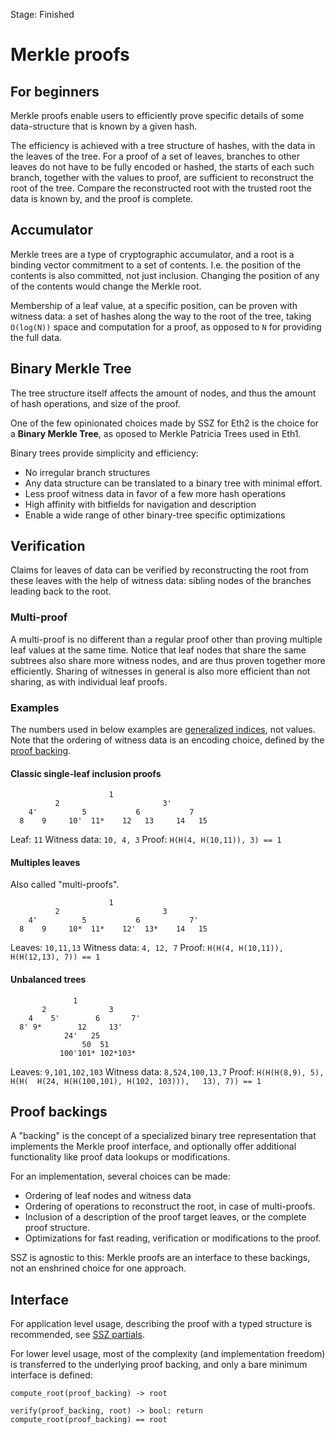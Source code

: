 Stage: Finished


# Merkle proofs

## For beginners

Merkle proofs enable users to efficiently prove specific details of some data-structure that is known by a given hash.

The efficiency is achieved with a tree structure of hashes, with the data in the leaves of the tree.
For a proof of a set of leaves, branches to other leaves do not have to be fully encoded or hashed,
the starts of each such branch, together with the values to proof, are sufficient to reconstruct the root of the tree.
Compare the reconstructed root with the trusted root the data is known by, and the proof is complete.

## Accumulator

Merkle trees are a type of cryptographic accumulator, and a root is a binding vector commitment to a set of contents.
I.e. the position of the contents is also committed, not just inclusion. Changing the position of any of the contents would change the Merkle root.

Membership of a leaf value, at a specific position, can be proven with witness data:
 a set of hashes along the way to the root of the tree, taking `O(log(N))` space and computation for a proof, as opposed to `N` for providing the full data.

## Binary Merkle Tree

The tree structure itself affects the amount of nodes, and thus the amount of hash operations, and size of the proof.

One of the few opinionated choices made by SSZ for Eth2 is the choice for a **Binary Merkle Tree**, as oposed to Merkle Patricia Trees used in Eth1.

Binary trees provide simplicity and efficiency:
- No irregular branch structures
- Any data structure can be translated to a binary tree with minimal effort.
- Less proof witness data in favor of a few more hash operations
- High affinity with bitfields for navigation and description
- Enable a wide range of other binary-tree specific optimizations


## Verification

Claims for leaves of data can be verified by reconstructing the root from these leaves with the help of witness data:
sibling nodes of the branches leading back to the root.


### Multi-proof

A multi-proof is no different than a regular proof other than proving multiple leaf values at the same time.
Notice that leaf nodes that share the same subtrees also share more witness nodes, and are thus proven together more efficiently.
Sharing of witnesses in general is also more efficient than not sharing, as with individual leaf proofs.


### Examples

The numbers used in below examples are [generalized indices](../navigation/generalized_indices.md), not values.
Note that the ordering of witness data is an encoding choice, defined by the [proof backing](#proof-backings).

#### Classic single-leaf inclusion proofs

```
                      1
          2                       3'
    4'          5           6           7
  8    9     10'  11*    12   13     14   15 
```

Leaf: `11`
Witness data: `10, 4, 3`
Proof: `H(H(4, H(10,11)), 3) == 1`

#### Multiples leaves

Also called "multi-proofs".

```
                      1
          2                       3
    4'          5           6           7'
  8    9     10*  11*    12'  13*    14   15
```

Leaves: `10,11,13`
Witness data: `4, 12, 7`
Proof: `H(H(4, H(10,11)), H(H(12,13), 7)) == 1`

#### Unbalanced trees


```
              1
       2              3
    4    5'        6       7'
  8' 9*        12     13'
            24'   25
                50  51
           100'101* 102*103*
```

Leaves: `9,101,102,103`
Witness data: `8,524,100,13,7`
Proof: `H(H(H(8,9), 5),   H(H(  H(24, H(H(100,101), H(102, 103))),   13), 7)) == 1`


## Proof backings

A "backing" is the concept of a specialized binary tree representation that implements the Merkle proof interface,
 and optionally offer additional functionality like proof data lookups or modifications.

For an implementation, several choices can be made:
- Ordering of leaf nodes and witness data
- Ordering of operations to reconstruct the root, in case of multi-proofs.
- Inclusion of a description of the proof target leaves, or the complete proof structure.
- Optimizations for fast reading, verification or modifications to the proof.

SSZ is agnostic to this: Merkle proofs are an interface to these backings, not an enshrined choice for one approach.


## Interface

For application level usage, describing the proof with a typed structure is recommended, see [SSZ partials](../partials).

For lower level usage, most of the complexity (and implementation freedom) is transferred to the underlying proof backing, and only a bare minimum interface is defined:

`compute_root(proof_backing) -> root`

`verify(proof_backing, root) -> bool: return compute_root(proof_backing) == root`
